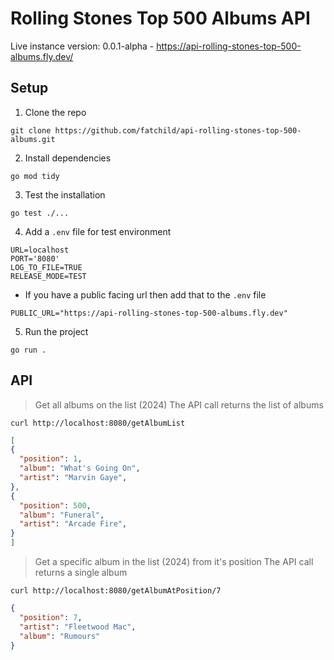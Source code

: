 # Rolling Stones Top 500 Albums API

Live instance version: 0.0.1-alpha - https://api-rolling-stones-top-500-albums.fly.dev/

## Setup

1. Clone the repo

`git clone https://github.com/fatchild/api-rolling-stones-top-500-albums.git`

2. Install dependencies

`go mod tidy`

3. Test the installation

`go test ./...`

4. Add a `.env` file for test environment

```
URL=localhost
PORT='8080'
LOG_TO_FILE=TRUE
RELEASE_MODE=TEST
```

- If you have a public facing url then add that to the `.env` file

```
PUBLIC_URL="https://api-rolling-stones-top-500-albums.fly.dev"
```

5. Run the project

`go run .`

## API

> Get all albums on the list (2024)
> The API call returns the list of albums

`curl http://localhost:8080/getAlbumList`

```json
[
{
  "position": 1,
  "album": "What's Going On",
  "artist": "Marvin Gaye",
},
{
  "position": 500,
  "album": "Funeral",
  "artist": "Arcade Fire",
}
]
```

> Get a specific album in the list (2024) from it's position
> The API call returns a single album

`curl http://localhost:8080/getAlbumAtPosition/7`

```json
{
  "position": 7,
  "artist": "Fleetwood Mac",
  "album": "Rumours"
}
```
